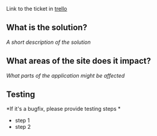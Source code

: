 Link to the ticket in [trello](link_to_trello)


## What is the solution? 
*A short description of the solution*


## What areas of the site does it impact? 
*What parts of the application might be affected*

## Testing
*If it's a bugfix, please provide testing steps *
* step 1
* step 2
